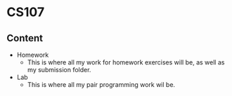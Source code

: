 # CS107

## Content

* Homework
	- This is where all my work for homework exercises will be, as well as my submission folder.
* Lab
	- This is where all my pair programming work wil be.
